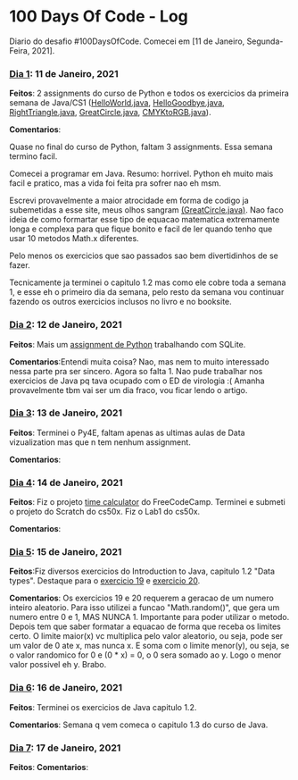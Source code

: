 # 100 Days Of Code - Log

Diario do desafio #100DaysOfCode. Comecei em [11 de Janeiro, Segunda-Feira, 2021].

### [Dia 1](https://github.com/jpvasquesc/100-days-of-code/tree/master/dias/r1-d1): 11 de Janeiro, 2021 

**Feitos**: 2 assignments do curso de Python e todos os exercicios da primeira semana de Java/CS1 ([HelloWorld.java](https://github.com/jpvasquesc/100-days-of-code/blob/master/dias/r1-d1/HelloWorld.java), [HelloGoodbye.java](https://github.com/jpvasquesc/100-days-of-code/blob/master/dias/r1-d1/HelloGoodbye.java), [RightTriangle.java](https://github.com/jpvasquesc/100-days-of-code/blob/master/dias/r1-d1/RightTriangle.java), [GreatCircle.java](https://github.com/jpvasquesc/100-days-of-code/blob/master/dias/r1-d1/GreatCircle.java), [CMYKtoRGB.java](https://github.com/jpvasquesc/100-days-of-code/blob/master/dias/r1-d1/CMYKtoRGB.java)). 

**Comentarios**:

Quase no final do curso de Python, faltam 3 assignments. Essa semana termino facil.

Comecei a programar em Java. Resumo: horrivel. Python eh muito mais facil e pratico, mas a vida foi feita pra sofrer nao eh msm.

Escrevi provavelmente a maior atrocidade em forma de codigo ja subemetidas a esse site, meus olhos sangram [(GreatCircle.java)](https://github.com/jpvasquesc/100-days-of-code/blob/master/dias/r1-d1/GreatCircle.java). Nao faco ideia de como formartar esse tipo de equacao matematica extremamente longa e complexa para que fique bonito e facil de ler quando tenho que usar 10 metodos Math.x diferentes.

Pelo menos os exercicios que sao passados sao bem divertidinhos de se fazer.

Tecnicamente ja terminei o capitulo 1.2 mas como ele cobre  toda a semana 1, e esse eh o primeiro dia da semana, pelo resto da semana vou continuar fazendo os outros exercicios 
inclusos no livro e no booksite.


### [Dia 2](https://github.com/jpvasquesc/100-days-of-code/tree/master/dias/r1-d2): 12 de Janeiro, 2021 

**Feitos**: Mais um [assignment de Python](https://github.com/jpvasquesc/100-days-of-code/blob/master/dias/r1-d2/tracks.py) trabalhando com SQLite. 

**Comentarios**:Entendi muita coisa? Nao, mas nem to muito interessado nessa parte pra ser sincero.
Agora so falta 1.
Nao pude trabalhar nos exercicios de Java pq tava ocupado com o ED de virologia :(
Amanha provavelmente tbm vai ser um dia fraco, vou ficar lendo o artigo.


### [Dia 3](https://github.com/jpvasquesc/100-days-of-code/tree/master/dias/r1-d3): 13 de Janeiro, 2021 

**Feitos**: Terminei o Py4E, faltam apenas as ultimas aulas de Data vizualization mas que n tem nenhum assignment.

**Comentarios**:

### [Dia 4](https://github.com/jpvasquesc/100-days-of-code/tree/master/dias/r1-d4): 14 de Janeiro, 2021 

**Feitos**: Fiz o projeto [time calculator](https://github.com/jpvasquesc/100-days-of-code/blob/master/dias/r1-d4/time_calculator.py) do FreeCodeCamp.
Terminei e submeti o projeto do Scratch do cs50x. Fiz o Lab1 do cs50x.

**Comentarios**:

### [Dia 5](https://github.com/jpvasquesc/100-days-of-code/tree/master/dias/r1-d5): 15 de Janeiro, 2021 

**Feitos**:Fiz diversos exercicios do Introduction to Java, capitulo 1.2 "Data types". Destaque para o [exercicio 19](https://github.com/jpvasquesc/100-days-of-code/blob/master/dias/r1-d5/E19.java) e [exercicio 20](https://github.com/jpvasquesc/100-days-of-code/blob/master/dias/r1-d5/E20.java).

**Comentarios**: Os exercicios 19 e 20 requerem a geracao de um numero inteiro aleatorio. Para isso utilizei a funcao "Math.random()", que gera um numero entre 0 e 1, MAS NUNCA 1. Importante para poder utilizar o metodo. Depois tem que saber formatar a equacao de forma que receba os limites certo. O limite maior(x) vc multiplica pelo valor aleatorio, ou seja, pode ser um valor de 0 ate x, mas nunca x. E soma com o limite menor(y), ou seja, se o valor randomico for 0 e (0 * x) = 0, o 0 sera somado ao y. Logo o menor valor possivel eh y. Brabo.

### [Dia 6](https://github.com/jpvasquesc/100-days-of-code/tree/master/dias/r1-d6): 16 de Janeiro, 2021 

**Feitos**: Terminei os exercicios de Java capitulo 1.2.


**Comentarios**: Semana q vem comeca o capitulo 1.3 do curso de Java.

### [Dia 7](https://github.com/jpvasquesc/100-days-of-code/tree/master/dias/r1-d7): 17 de Janeiro, 2021 

**Feitos**:
**Comentarios**:
